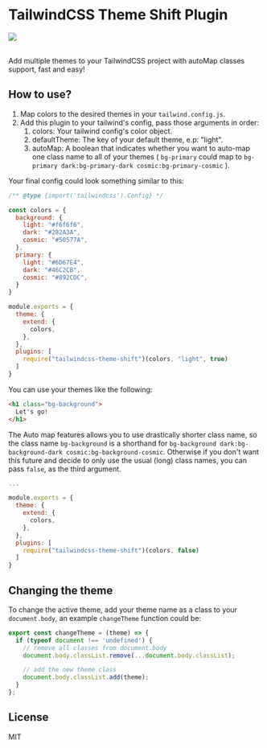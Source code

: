 # TailwindCSS Theme Shift Plugin

<img src="https://user-images.githubusercontent.com/49946791/218137658-2a0ace5c-b9e9-4bd1-86aa-adb6f441cba5.png" />
<br />
<br />

Add multiple themes to your TailwindCSS project with autoMap classes support, fast and easy!

## How to use?

1. Map colors to the desired themes in your `tailwind.config.js`.
2. Add this plugin to your tailwind's config, pass those arguments in order:
    1. colors: Your tailwind config's color object.
    2. defaultTheme: The key of your default theme, e.p: "light".
    3. autoMap: A boolean that indicates whether you want to auto-map one class name to all of your themes ( `bg-primary` could map to `bg-primary dark:bg-primary-dark cosmic:bg-primary-cosmic` ).

Your final config could look something similar to this:
```js
/** @type {import('tailwindcss').Config} */

const colors = {
  background: {
    light: "#f6f6f6",
    dark: "#282A3A",
    cosmic: "#50577A",
  },
  primary: {
    light: "#6D67E4",
    dark: "#46C2CB",
    cosmic: "#892CDC",
  }
}

module.exports = {
  theme: {
    extend: {
      colors,
    },
  },  
  plugins: [
    require("tailwindcss-theme-shift")(colors, "light", true)
  ]
}
```

You can use your themes like the following:
```html
<h1 class="bg-background">
  Let's go!
</h1>
```

The Auto map features allows you to use drastically shorter class name, so the class name `bg-background` is a shorthand for `bg-background dark:bg-background-dark cosmic:bg-background-cosmic`. Otherwise if you don't want this future and decide to only use the usual (long) class names, you can pass `false`, as the third argument.

```js
...

module.exports = {
  theme: {
    extend: {
      colors,
    },
  },  
  plugins: [
    require("tailwindcss-theme-shift")(colors, false)
  ]
}
```

## Changing the theme

To change the active theme, add your theme name as a class to your `document.body`, an example `changeTheme` function could be:

```js
export const changeTheme = (theme) => {
  if (typeof document !== 'undefined') {
    // remove all classes from document.body
    document.body.classList.remove(...document.body.classList);

    // add the new theme class
    document.body.classList.add(theme);
  }
};
```

## License

MIT

</div>
